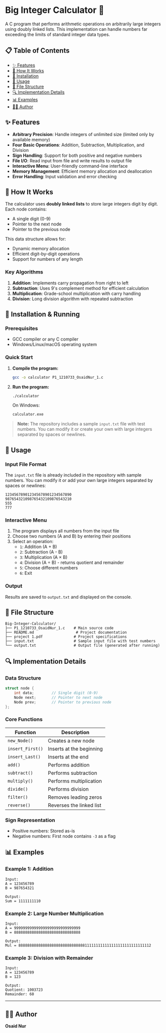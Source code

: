 # Big Integer Calculator 🧮

A C program that performs arithmetic operations on arbitrarily large integers using doubly linked lists. This implementation can handle numbers far exceeding the limits of standard integer data types.

## 📋 Table of Contents

- [✨ Features](#-features)
- [🔧 How It Works](#-how-it-works)
- [🚀 Installation](#-installation)
- [📖 Usage](#-usage)
- [📁 File Structure](#-file-structure)
- [🔍 Implementation Details](#-implementation-details)
- [📊 Examples](#-examples)
- [👨‍💻 Author](#-author)

## ✨ Features

- **Arbitrary Precision**: Handle integers of unlimited size (limited only by available memory)
- **Four Basic Operations**: Addition, Subtraction, Multiplication, and Division
- **Sign Handling**: Support for both positive and negative numbers
- **File I/O**: Read input from file and write results to output file
- **Interactive Menu**: User-friendly command-line interface
- **Memory Management**: Efficient memory allocation and deallocation
- **Error Handling**: Input validation and error checking

## 🔧 How It Works

The calculator uses **doubly linked lists** to store large integers digit by digit. Each node contains:
- A single digit (0-9)
- Pointer to the next node
- Pointer to the previous node

This data structure allows for:
- Dynamic memory allocation
- Efficient digit-by-digit operations
- Support for numbers of any length

### Key Algorithms

1. **Addition**: Implements carry propagation from right to left
2. **Subtraction**: Uses 9's complement method for efficient calculation
3. **Multiplication**: Grade-school multiplication with carry handling
4. **Division**: Long division algorithm with repeated subtraction

## 🚀 Installation & Running

### Prerequisites
- GCC compiler or any C compiler
- Windows/Linux/macOS operating system

### Quick Start
1. **Compile the program:**
   ```bash
   gcc -o calculator P1_1210733_OsaidNur_1.c
   ```

2. **Run the program:**
   ```bash
   ./calculator
   ```
   
   On Windows:
   ```cmd
   calculator.exe
   ```

> **Note:** The repository includes a sample `input.txt` file with test numbers. You can modify it or create your own with large integers separated by spaces or newlines.

## 📖 Usage

### Input File Format
The `input.txt` file is already included in the repository with sample numbers. You can modify it or add your own large integers separated by spaces or newlines:
```
123456789012345678901234567890
987654321098765432109876543210
555
777
```

### Interactive Menu
1. The program displays all numbers from the input file
2. Choose two numbers (A and B) by entering their positions
3. Select an operation:
   - `1`: Addition (A + B)
   - `2`: Subtraction (A - B)
   - `3`: Multiplication (A × B)
   - `4`: Division (A ÷ B) - returns quotient and remainder
   - `5`: Choose different numbers
   - `6`: Exit

### Output
Results are saved to `output.txt` and displayed on the console.

## 📁 File Structure

```
Big-Integer-Calculator/
├── P1_1210733_OsaidNur_1.c    # Main source code
├── README.md                   # Project documentation
├── project 1.pdf              # Project specifications
├── input.txt                  # Sample input file with test numbers
└── output.txt                 # Output file (generated after running)
```

## 🔍 Implementation Details

### Data Structure
```c
struct node {
    int data;        // Single digit (0-9)
    Node next;       // Pointer to next node
    Node prev;       // Pointer to previous node
};
```

### Core Functions

| Function | Description |
|----------|-------------|
| `new_Node()` | Creates a new node |
| `insert_First()` | Inserts at the beginning |
| `insert_Last()` | Inserts at the end |
| `add()` | Performs addition |
| `subtract()` | Performs subtraction |
| `multiply()` | Performs multiplication |
| `divide()` | Performs division |
| `filter()` | Removes leading zeros |
| `reverse()` | Reverses the linked list |

### Sign Representation
- Positive numbers: Stored as-is
- Negative numbers: First node contains `-3` as a flag

## 📊 Examples

### Example 1: Addition
```
Input: 
A = 123456789
B = 987654321

Output:
Sum = 1111111110
```

### Example 2: Large Number Multiplication
```
Input:
A = 999999999999999999999999999999
B = 888888888888888888888888888888

Output:
Mul = 888888888888888888888888888888111111111111111111111111111112
```

### Example 3: Division with Remainder
```
Input:
A = 123456789
B = 123

Output:
Quotient: 1003723
Remainder: 60
```
---

## 👨‍💻 Author

**Osaid Nur**

